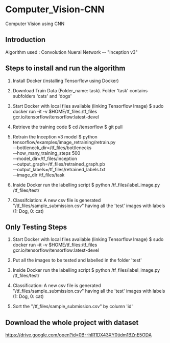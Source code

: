 # Computer_Vision-CNN
Computer Vision using CNN

## Introduction
Algorithm used : Convolution Nueral Network -- "Inception v3"

## Steps to install and run the algorithm

1. Install Docker (installing Tensorflow using Docker)
2. Download Train Data (Folder_name: task). Folder 'task' contains subfolders 'cats' and 'dogs'
3. Start Docker with local files available (linking Tensorflow Image)
	$ sudo docker run -it -v $HOME/tf_files:/tf_files  gcr.io/tensorflow/tensorflow:latest-devel 

4. Retrieve the training code
	$ cd /tensorflow
	$ git pull

5. Retrain the Inception v3 model
	$ python tensorflow/examples/image_retraining/retrain.py \
	  --bottleneck_dir=/tf_files/bottlenecks \
	  --how_many_training_steps 500 \
	  --model_dir=/tf_files/inception \
	  --output_graph=/tf_files/retrained_graph.pb \
	  --output_labels=/tf_files/retrained_labels.txt \
	  --image_dir /tf_files/task

6. Inside Docker run the labelling script
	$ python /tf_files/label_image.py /tf_files/test/

7. Classifciation: A new csv file is generated "/tf_files/sample_submission.csv" having all the 'test' images with labels (1: Dog, 0: cat)

## Only Testing Steps

1. Start Docker with local files available (linking Tensorflow Image)
	$ sudo docker run -it -v $HOME/tf_files:/tf_files  gcr.io/tensorflow/tensorflow:latest-devel 

2. Put all the images to be tested and labelled in the folder 'test'

3. Inside Docker run the labelling script
	$ python /tf_files/label_image.py /tf_files/test/

4. Classification: A new csv file is generated "/tf_files/sample_submission.csv" having all the 'test' images with labels (1: Dog, 0: cat)
5. Sort the "/tf_files/sample_submission.csv" by column 'id'

## Download the whole project with dataset

https://drive.google.com/open?id=0B--hIR1DX43XY0tidm1BZnE5ODA
